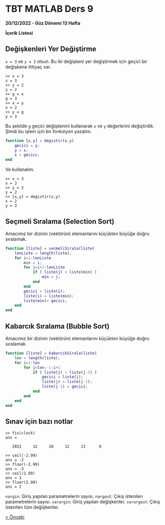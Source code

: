 # TBT MATLAB Ders 9
**20/12/2022 - Güz Dönemi 13 Hafta**

**İçerik Listesi**

## Değişkenleri Yer Değiştirme
`x = 3` ve `y = 2` olsun. Bu iki değişkeni yer değiştirmek için geçici bir değişkene ihtiyaç var.
```
>> x = 3
x = 3
>> y = 2
y = 2
>> g = x
g = 3
>> x = y
x = 2
>> y = g
y = 3
```
Bu şekilde `g` geçici değişkenini kullanarak `x` ve `y` değerlerini değiştirdik. Şimdi bu işlem için bir fonksiyon yazalım.
```matlab
function [x,y] = degistir(x,y)
    gecici = y;
    y = x;
    x = gecici;
end
```
Ve kullanalım.
```
>> x = 3
x = 3
>> y = 2
y = 2
>> [x,y] = degistir(x,y)
x = 2
y = 3
```

## Seçmeli Sıralama (Selection Sort)
Amacımız bir dizinin (vektörün) elemanlarını küçükten büyüğe doğru sıralamak.

```matlab
function [liste] = secmeliSirala(liste)
    lenListe = length(liste);
    for i=1:lenListe
        min = i;
        for j=i+1:lenListe
            if ( liste(j) < liste(min) )
                min = j;
            end
        end
        gecici = liste(i);
        liste(i) = liste(min);
        liste(min)= gecici;
    end
end
```

## Kabarcık Sıralama (Bubble Sort)
Amacımız bir dizinin (vektörün) elemanlarını küçükten büyüğe doğru sıralamak.

```matlab
function [liste] = kabarcikSirala(liste)
    len = length(liste);
    for i=1:len
        for j=len:-1:i+1
            if ( liste(j) < liste(j-1) )
                gecici = liste(j);
                liste(j) = liste(j-1);
                liste(j-1) = gecici;
            end
        end
    end
end
```

## Sınav için bazı notlar

```
>> fix(clock)
ans =

   2022     12     20     12     13      0

>> ceil(-2.99)
ans = -2
>> floor(-2.99)
ans = -3
>> ceil(2.99)
ans = 3
>> floor(2.99)
ans = 2
```

`nargin`: Giriş yapılan parametrelerin sayısı.
`nargout`: Çıkış istenilen parametrelerin sayısı.
`varargin`: Giriş yapılan değişkenler.
`varargout`: Çıkış istenilen tüm değişkenler.

[< Önceki](ders8.md)